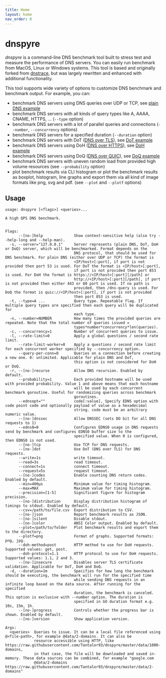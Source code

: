 ```yaml
---
title: Home
layout: home
nav_order: 0
---
```


# dnspyre

*dnspyre* is a command-line DNS benchmark tool built to stress test and measure the performance of DNS servers. You can easily run benchmark from MacOS, Linux or Windows systems.
This tool is based and originally forked from [dnstrace](https://github.com/redsift/dnstrace), but was largely rewritten and enhanced with additional functionality.

This tool supports wide variety of options to customize DNS benchmark and benchmark output. For example, you can:
* benchmark DNS servers using DNS queries over UDP or TCP, see [plain DNS example](plaindns.md)
* benchmark DNS servers with all kinds of query types like A, AAAA, CNAME, HTTPS, ... (`--type` option)
* benchmark DNS servers with a lot of parallel queries and connections (`--number`, `--concurrency` options)
* benchmark DNS servers for a specified duration (`--duration` option)
* benchmark DNS servers with DoT ([DNS over TLS](https://datatracker.ietf.org/doc/html/rfc7858)), see [DoT example](dot.md)
* benchmark DNS servers using DoH ([DNS over HTTPS](https://datatracker.ietf.org/doc/html/rfc8484)), see [DoH example](doh.md)
* benchmark DNS servers using DoQ ([DNS over QUIC](https://datatracker.ietf.org/doc/rfc9250/)), see [DoQ example](doq.md)
* benchmark DNS servers with uneven random load from provided high volume resources (see `--probability` option)
* plot benchmark results via CLI histogram or plot the benchmark results as boxplot, histogram, line graphs and export them via all kind of image formats like png, svg and pdf. (see `--plot` and `--plotf` options) 

## Usage

```
usage: dnspyre [<flags>] <queries>...

A high QPS DNS benchmark.


Flags:
      --[no-]help              Show context-sensitive help (also try --help-long and --help-man).
  -s, --server="127.0.0.1"     Server represents (plain DNS, DoT, DoH or DoQ) server, which will be benchmarked. Format depends on the
                               DNS protocol, that should be used for DNS benchmark. For plain DNS (either over UDP or TCP) the format is
                               <IP/host>[:port], if port is not provided then port 53 is used. For DoT the format is <IP/host>[:port],
                               if port is not provided then port 853 is used. For DoH the format is https://<IP/host>[:port][/path] or
                               http://<IP/host>[:port][/path], if port is not provided then either 443 or 80 port is used. If no path is
                               provided, then /dns-query is used. For DoQ the format is quic://<IP/host>[:port], if port is not provided
                               then port 853 is used.
  -t, --type=A ...             Query type. Repeatable flag. If multiple query types are specified then each query will be duplicated for
                               each type.
  -n, --number=NUMBER          How many times the provided queries are repeated. Note that the total number of queries issued =
                               types*number*concurrency*len(queries).
  -c, --concurrency=1          Number of concurrent queries to issue.
  -l, --rate-limit=0           Apply a global questions / second rate limit.
      --rate-limit-worker=0    Apply a questions / second rate limit for each concurrent worker specified by --concurrency option.
      --query-per-conn=0       Queries on a connection before creating a new one. 0: unlimited. Applicable for plain DNS and DoT,
                               this option is not considered for DoH or DoQ.
  -r, --[no-]recurse           Allow DNS recursion. Enabled by default.
      --probability=1          Each provided hostname will be used with provided probability. Value 1 and above means that each hostname
                               will be used by each concurrent benchmark goroutine. Useful for randomizing queries across benchmark
                               goroutines.
      --ednsopt=""             code[:value], Specify EDNS option with code point code and optionally payload of value as a hexadecimal
                               string. code must be an arbitrary numeric value.
      --[no-]dnssec            Allow DNSSEC (sets DO bit for all DNS requests to 1)
      --edns0=0                Configures EDNS0 usage in DNS requests send by benchmark and configures EDNS0 buffer size to the
                               specified value. When 0 is configured, then EDNS0 is not used.
      --[no-]tcp               Use TCP for DNS requests.
      --[no-]dot               Use DoT (DNS over TLS) for DNS requests.
      --write=1s               write timeout.
      --read=3s                read timeout.
      --connect=1s             connect timeout.
      --request=5s             request timeout.
      --[no-]codes             Enable counting DNS return codes. Enabled by default.
      --min=400µs              Minimum value for timing histogram.
      --max=MAX                Maximum value for timing histogram.
      --precision=[1-5]        Significant figure for histogram precision.
      --[no-]distribution      Display distribution histogram of timings to stdout. Enabled by default.
      --csv=/path/to/file.csv  Export distribution to CSV.
      --[no-]json              Report benchmark results as JSON.
      --[no-]silent            Disable stdout.
      --[no-]color             ANSI Color output. Enabled by default.
      --plot=/path/to/folder   Plot benchmark results and export them to the directory.
      --plotf=png              Format of graphs. Supported formats: png, jpg.
      --doh-method=post        HTTP method to use for DoH requests. Supported values: get, post.
      --doh-protocol=1.1       HTTP protocol to use for DoH requests. Supported values: 1.1, 2 and 3.
      --[no-]insecure          Disables server TLS certificate validation. Applicable for DoT, DoH and DoQ.
  -d, --duration=1m            Specifies for how long the benchmark should be executing, the benchmark will run for the specified time
                               while sending DNS requests in an infinite loop based on the data source. After running for the specified
                               duration, the benchmark is canceled. This option is exclusive with --number option. The duration is
                               specified in GO duration format e.g. 10s, 15m, 1h.
      --[no-]progress          Controls whether the progress bar is shown. Enabled by default.
      --[no-]version           Show application version.

Args:
  <queries>  Queries to issue. It can be a local file referenced using @<file-path>, for example @data/2-domains. It can also be
             resource accessible using HTTP, like https://raw.githubusercontent.com/Tantalor93/dnspyre/master/data/1000-domains,
             in that case, the file will be downloaded and saved in-memory. These data sources can be combined, for example "google.com
             @data/2-domains https://raw.githubusercontent.com/Tantalor93/dnspyre/master/data/2-domains"
```
